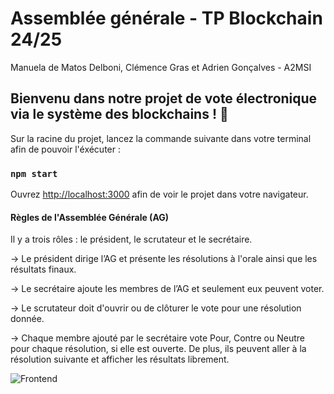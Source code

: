 # Assemblée générale - TP Blockchain 24/25

Manuela de Matos Delboni, Clémence Gras et Adrien Gonçalves - A2MSI 

## Bienvenu dans notre projet de vote électronique via le système des blockchains ! 👋

Sur la racine du projet, lancez la commande suivante dans votre terminal afin de pouvoir l'éxécuter : 

### `npm start`

Ouvrez [http://localhost:3000](http://localhost:3000) afin de voir le projet dans votre navigateur.

#### Règles de l'Assemblée Générale (AG)

Il y a trois rôles : le président, le scrutateur et le secrétaire.

-> Le président dirige l’AG et présente les résolutions à l'orale ainsi que les résultats finaux.

-> Le secrétaire ajoute les membres de l’AG et seulement eux peuvent voter.

-> Le scrutateur doit d'ouvrir ou de clôturer le vote pour une résolution donnée.

-> Chaque membre ajouté par le secrétaire vote Pour, Contre ou Neutre pour chaque résolution, si elle est ouverte. De plus, ils peuvent aller à la résolution suivante et afficher les résultats librement.


![Frontend](https://github.com/user-attachments/assets/3cb35b82-4ddc-4aa9-bc2d-401a4b49776d)
